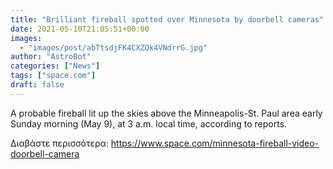 ```yaml
---
title: "Brilliant fireball spotted over Minnesota by doorbell cameras"
date: 2021-05-10T21:05:51+00:00
images:
  - "images/post/abTtsdjFK4CXZQk4VNdrrG.jpg"
author: "AstroBot"
categories: ["News"]
tags: ["space.com"]
draft: false
---
```


A probable fireball lit up the skies above the Minneapolis-St. Paul area early Sunday morning (May 9), at 3 a.m. local time, according to reports. 

Διαβάστε περισσότερα: https://www.space.com/minnesota-fireball-video-doorbell-camera
